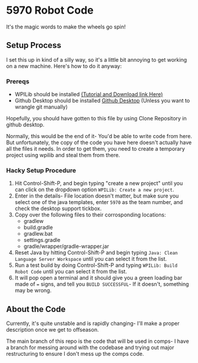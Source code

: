 # 5970 Robot Code

It's the magic words to make the wheels go spin!

## Setup Process

I set this up in kind of a silly way, so it's a little bit annoying to get working on a new machine. Here's how to do it anyway:

### Prereqs

* WPILib should be installed [(Tutorial and Download link Here)](https://docs.wpilib.org/en/stable/docs/zero-to-robot/step-2/wpilib-setup.html#wpilib-installation-guide)
* Github Desktop should be installed [Github Desktop](https://desktop.github.com/)
    (Unless you want to wrangle git manually)  

Hopefully, you should have gotten to this file by using Clone Repository in github desktop.

Normally, this would be the end of it- You'd be able to write code from here. But unfortunately, the copy of the code you have here doesn't actually have all the files it needs. In order to get them, you need to create a temporary project using wpilib and steal them from there.

### Hacky Setup Procedure

1. Hit Control-Shift-P, and begin typing "create a new project" until you can click on the dropdown option `WPILib: Create a new project`.
2. Enter in the details- File location doesn't matter, but make sure you select one of the java templates, enter `5970` as the team number, and check the desktop support tickbox.
3. Copy over the following files to their corrosponding locations:
    * gradlew
    * build.gradle
    * gradlew.bat
    * settings.gradle
    * gradle/wrapper/gradle-wrapper.jar
4. Reset Java by hitting Control-Shift-P and begin typing `Java: Clean Language Server Workspace` until you can select it from the list.
5. Run a test build by doing Control-Shift-P and typing `WPILib: Build Robot Code` until you can select it from the list.
6. It will pop open a terminal and it should give you a green loading bar made of `=` signs, and tell you `BUILD SUCCESSFUL`- If it doesn't, something may be wrong.

## About the Code

Currently, it's quite unstable and is rapidly changing- I'll make a proper description once we get to offseason.

The main branch of this repo is the code that will be used in comps- I have a branch for messing around with the
codebase and trying out major restructuring to ensure I don't mess up the comps code.
